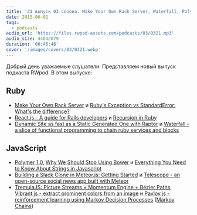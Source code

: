 ```yaml
---
title: '21 выпуск 03 сезона. Make Your Own Rack Server, Waterfall, Polymer 1.0, Telescope, TremulaJS, Pavlov.js и прочее'
date: 2015-06-02
tags:
  - podcasts
audio_url: 'https://files.rwpod-assets.com/podcasts/03/0321.mp3'
audio_size: 44042079
duration: '00:45:46'
cover: '/images/covers/03/0321.webp'
---
```


Добрый день уважаемые слушатели. Представляем новый выпуск подкаста RWpod. В этом выпуске:

## Ruby

- [Make Your Own Rack Server](http://www.blrice.net/blog/2015/05/31/make-your-own-rack-server/) и [Ruby's Exception vs StandardError: What's the difference?](http://blog.honeybadger.io/ruby-exception-vs-standarderror-whats-the-difference/)
- [React.js - A guide for Rails developers](https://www.airpair.com/reactjs/posts/reactjs-a-guide-for-rails-developers) и [Recursion in Ruby](http://www.leighhalliday.com/recursion-in-ruby)
- [Dynamic Site as fast as a Static Generated One with Raptor](http://www.akitaonrails.com/2015/05/20/dynamic-site-as-fast-as-a-static-generated-one-with-raptor) и [Waterfall - a slice of functional programming to chain ruby services and blocks](https://github.com/apneadiving/waterfall)

## JavaScript

- [Polymer 1.0](http://googledevelopers.blogspot.com/2015/05/polymer-10-released.html), [Why We Should Stop Using Bower](http://gofore.com/ohjelmistokehitys/stop-using-bower/) и [Everything You Need to Know About Strings in Javascript](http://taha-sh.com/blog/everything-you-need-to-know-about-strings-in-javascript)
- [Building a Slack Clone in Meteor.js: Getting Started](https://scotch.io/tutorials/building-a-slack-clone-in-meteor-js-getting-started) и [Telescope - an open-source social news app built with Meteor](http://www.telescopeapp.org/)
- [TremulaJS: Picture Streams + Momentum Engine + Bézier Paths](http://garris.github.io/TremulaJS/), [Vibrant.js - extract prominent colors from an image](https://jariz.github.io/vibrant.js/) и [Pavlov.js - reinforcement learning using Markov Decision Processes](https://github.com/NathanEpstein/Pavlov.js) ([Markov Chains](http://setosa.io/blog/2014/07/26/markov-chains/index.html))
